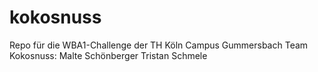# kokosnuss
Repo für die WBA1-Challenge der TH Köln Campus Gummersbach
Team Kokosnuss:
Malte Schönberger
Tristan Schmele
